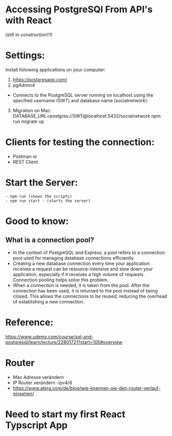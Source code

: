 # Accessing PostgreSQl From API's with React

(still in construction!!!)

# Settings:

Install following applications on your computer:

1. https://postgresapp.com/
2.  pgAdmin4

- Connects to the PostgreSQL server running on localhost using the specified username (SWT) and database name (socialnetwork).

3. Migration on Mac: DATABASE_URL=postgres://SWT@localhost:5432/socialnetwork npm run migrate up

# Clients for testing the connection:
-  Postman or
-  REST Client

# Start the Server:
```
- npm run (shows the scripts)
- npm run start - (starts the server)
```


# Good to know:

## What is a connection pool? 
- In the context of PostgreSQL and Express, a pool refers to a connection pool used for managing database connections efficiently.
- Creating a new database connection every time your application receives a request can be resource-intensive and slow down your application, especially if it receives a high volume of requests. Connection pooling helps solve this problem.
- When a connection is needed, it is taken from the pool. After the connection has been used, it is returned to the pool instead of being closed. This allows the connections to be reused, reducing the overhead of establishing a new connection.

# Reference:
https://www.udemy.com/course/sql-and-postgresql/learn/lecture/22801721?start=105#overview

# Router
- Mac Adresse verändern
- IP Router verändern
-ipv4/6
- https://www.atera.com/de/blog/wie-koennen-sie-den-router-verlauf-einsehen/

# Need to start my first React Typscript App